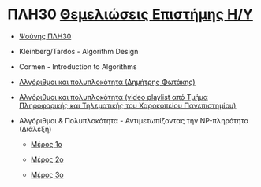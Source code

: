 # ΠΛΗ30 [Θεμελιώσεις Επιστήμης Η/Υ](https://www.eap.gr/education/undergraduate/computer-science/topics/#themeliwseis_epistim_yp)

- [Ψούνης ΠΛΗ30](http://www.psounis.gr/plh30.html)

- Kleinberg/Tardos - Algorithm Design

- Cormen - Introduction to Algorithms

- [Αλγόριθμοι και πολυπλοκότητα (Δημήτρης Φωτάκης)](http://www.softlab.ntua.gr/~fotakis/data/algorithms.pdf)

- [Αλγόριθμοι και πολυπλοκότητα (video playlist από Τμήμα Πληροφορικής και Τηλεματικής του Χαροκοπείου Πανεπιστημίου)](https://www.youtube.com/playlist?list=PLJ2mYTGo-5t7PJiv9vIIjyVV_GgS51lCB)

- Αλγόριθμοι & Πολυπλοκότητα - Αντιμετωπίζοντας την NP-πληρότητα (Διάλεξη)

    - [Μέρος 1ο](https://www.youtube.com/watch?v=Jdrc6TQFfdU)

    - [Μέρος 2ο](https://www.youtube.com/watch?v=HWbSY-Arp1o)

    - [Μέρος 3ο](https://www.youtube.com/watch?v=ZtA-tGobsss)
